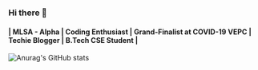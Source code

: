 ### Hi there 👋
#### | MLSA - Alpha | Coding Enthusiast | Grand-Finalist at COVID-19 VEPC |  Techie Blogger | B.Tech CSE Student |

<!--
**Amisha328/Amisha328** is a ✨ _special_ ✨ repository because its `README.md` (this file) appears on your GitHub profile.

Here are some ideas to get you started:

- 🔭 I’m currently working on ...
- 🌱 I’m currently learning ...
- 👯 I’m looking to collaborate on ...
- 🤔 I’m looking for help with ...
- 💬 Ask me about ...
- 📫 How to reach me: ...
- 😄 Pronouns: ...
- ⚡ Fun fact: ...
-->
![Anurag's GitHub stats](https://github-readme-stats.vercel.app/api?username=Amisha328&theme=algolia&show_icons=true)
